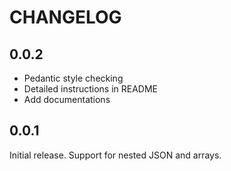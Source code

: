 # CHANGELOG

## 0.0.2

- Pedantic style checking
- Detailed instructions in README
- Add documentations

## 0.0.1

Initial release. Support for nested JSON and arrays.
